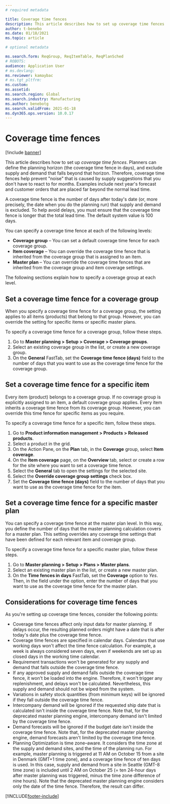 ```yaml
---
# required metadata

title: Coverage time fences
description: This article describes how to set up coverage time fences. A coverage time fence indicates your planning horizon and limit.
author: t-benebo
ms.date: 01/18/2021
ms.topic: article

# optional metadata

ms.search.form: ReqGroup, ReqItemTable, ReqPlanSched
# ROBOTS: 
audience: Application User
# ms.devlang: 
ms.reviewer: kamaybac
# ms.tgt_pltfrm: 
ms.custom: 
ms.assetid: 
ms.search.region: Global
ms.search.industry: Manufacturing
ms.author: benebotg
ms.search.validFrom: 2021-01-18
ms.dyn365.ops.version: 10.0.17
---
```


# Coverage time fences

[!include [banner](../../includes/banner.md)]

This article describes how to set up *coverage time fences*. Planners can define the planning horizon (the coverage time fence in days), and exclude supply and demand that falls beyond that horizon. Therefore, coverage time fences help prevent "noise" that is caused by supply suggestions that you don't have to react to for months. Examples include next year's forecast and customer orders that are placed far beyond the normal lead time.

A coverage time fence is the number of days after today's date (or, more precisely, the date when you do the planning run) that supply and demand is excluded. To help avoid delays, you must ensure that the coverage time fence is longer that the total lead time. The default system value is 100 days.

You can specify a coverage time fence at each of the following levels:

- **Coverage group** – You can set a default coverage time fence for each coverage group.
- **Item coverage** – You can override the coverage time fence that is inherited from the coverage group that is assigned to an item.
- **Master plan** – You can override the coverage time fences that are inherited from the coverage group and item coverage settings.

The following sections explain how to specify a coverage group at each level.

## Set a coverage time fence for a coverage group

When you specify a coverage time fence for a coverage group, the setting applies to all items (products) that belong to that group. However, you can override the setting for specific items or specific master plans.

To specify a coverage time fence for a coverage group, follow these steps.

1. Go to **Master planning \> Setup \> Coverage \> Coverage groups**.
1. Select an existing coverage group in the list, or create a new coverage group.
1. On the **General** FastTab, set the **Coverage time fence (days)** field to the number of days that you want to use as the coverage time fence for the coverage group.

## Set a coverage time fence for a specific item

Every item (product) belongs to a coverage group. If no coverage group is explicitly assigned to an item, a default coverage group applies. Every item inherits a coverage time fence from its coverage group. However, you can override this time fence for specific items as you require.

To specify a coverage time fence for a specific item, follow these steps.

1. Go to **Product information management \> Products \> Released products**.
1. Select a product in the grid.
1. On the Action Pane, on the **Plan** tab, in the **Coverage** group, select **Item coverage**.
1. On the **Item coverage** page, on the **Overview** tab, select or create a row for the site where you want to set a coverage time fence.
1. Select the **General** tab to open the settings for the selected site.
1. Select the **Override coverage group settings** check box.
1. Set the **Coverage time fence (days)** field to the number of days that you want to use as the coverage time fence for the item.

## Set a coverage time fence for a specific master plan

You can specify a coverage time fence at the master plan level. In this way, you define the number of days that the master planning calculation covers for a master plan. This setting overrides any coverage time settings that have been defined for each relevant item and coverage group.

To specify a coverage time fence for a specific master plan, follow these steps.

1. Go to **Master planning \> Setup \> Plans \> Master plans**.
1. Select an existing master plan in the list, or create a new master plan.
1. On the **Time fences in days** FastTab, set the **Coverage** option to *Yes*. Then, in the field under the option, enter the number of days that you want to use as the coverage time fence for the master plan.

## Considerations for coverage time fences

As you're setting up coverage time fences, consider the following points:

- Coverage time fences affect only input data for master planning. If delays occur, the resulting planned orders might have a date that is after today's date plus the coverage time fence.
- Coverage time fences are specified in calendar days. Calendars that use working days won't affect the time fence calculation. For example, a week is always considered seven days, even if weekends are set up as closed days in the working time calendar.
- Requirement transactions won't be generated for any supply and demand that falls outside the coverage time fence.
- If any approved supply and demand falls outside the coverage time fence, it won't be loaded into the engine. Therefore, it won't trigger any replenishment, and delays won't be calculated. Nevertheless, this supply and demand should not be wiped from the system.
- Variations in safety stock quantities (from minimum keys) will be ignored if they fall outside the coverage time fence.
- Intercompany demand will be ignored if the requested ship date that is calculated isn't inside the coverage time fence. Note that, for the deprecated master planning engine, intercompany demand isn't limited by the coverage time fence.
- Demand forecasts will be ignored if the budget date isn't inside the coverage time fence. Note that, for the deprecated master planning engine, demand forecasts aren't limited by the coverage time fence.
- Planning Optimization is time zone–aware. It considers the time zone at the supply and demand sites, and the time of the planning run. For example, master planning is triggered at 11 AM on October 15 from a site in Denmark (GMT+1 time zone), and a coverage time fence of ten days is used. In this case, supply and demand from a site in Seattle (GMT-8 time zone) is included until 2 AM on October 25 (= ten 24-hour days after master planning was triggered, minus the time zone difference of nine hours). Note that the deprecated master planning engine considers only the date of the time fence. Therefore, the result can differ.


[!INCLUDE[footer-include](../../../includes/footer-banner.md)]